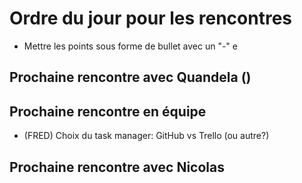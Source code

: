 # Ordre du jour pour les rencontres
- Mettre les points sous forme de bullet avec un "-" 
e
## Prochaine rencontre avec Quandela ()

## Prochaine rencontre en équipe 
- (FRED) Choix du task manager: GitHub vs Trello (ou autre?)
## Prochaine rencontre avec Nicolas